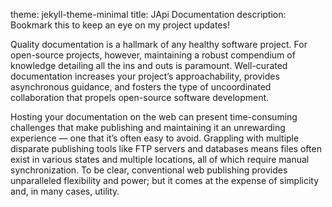 theme: jekyll-theme-minimal
title: JApi Documentation
description: Bookmark this to keep an eye on my project updates!



Quality documentation is a hallmark of any healthy software project. For open-source projects, however, 
maintaining a robust compendium of knowledge detailing all the ins and outs is paramount. Well-curated 
documentation increases your project’s approachability, provides asynchronous guidance, and fosters the 
type of uncoordinated collaboration that propels open-source software development.

Hosting your documentation on the web can present time-consuming challenges that make publishing and maintaining it an 
unrewarding experience — one that it’s often easy to avoid. Grappling with multiple disparate publishing tools like 
FTP servers and databases means files often exist in various states and multiple locations, all of which require manual synchronization. To be clear, 
conventional web publishing provides unparalleled flexibility and power; but it comes at the expense of simplicity and, in many cases, utility.
